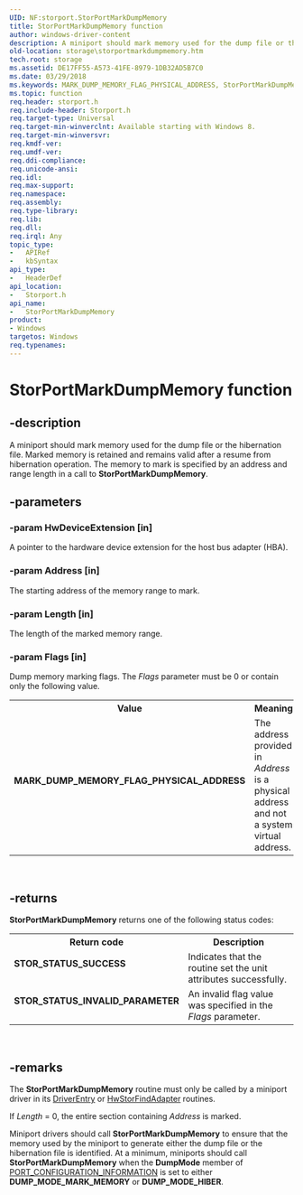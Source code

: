 ```yaml
---
UID: NF:storport.StorPortMarkDumpMemory
title: StorPortMarkDumpMemory function
author: windows-driver-content
description: A miniport should mark memory used for the dump file or the hibernation file.
old-location: storage\storportmarkdumpmemory.htm
tech.root: storage
ms.assetid: DE17FF55-A573-41FE-8979-1DB32AD5B7C0
ms.date: 03/29/2018
ms.keywords: MARK_DUMP_MEMORY_FLAG_PHYSICAL_ADDRESS, StorPortMarkDumpMemory, StorPortMarkDumpMemory routine [Storage Devices], storage.storportmarkdumpmemory, storport/StorPortMarkDumpMemory
ms.topic: function
req.header: storport.h
req.include-header: Storport.h
req.target-type: Universal
req.target-min-winverclnt: Available starting with Windows 8.
req.target-min-winversvr: 
req.kmdf-ver: 
req.umdf-ver: 
req.ddi-compliance: 
req.unicode-ansi: 
req.idl: 
req.max-support: 
req.namespace: 
req.assembly: 
req.type-library: 
req.lib: 
req.dll: 
req.irql: Any
topic_type:
-	APIRef
-	kbSyntax
api_type:
-	HeaderDef
api_location:
-	Storport.h
api_name:
-	StorPortMarkDumpMemory
product:
- Windows
targetos: Windows
req.typenames: 
---
```


# StorPortMarkDumpMemory function


## -description


A miniport should mark  memory used for the dump file or the hibernation file. Marked memory is retained and remains valid after a resume from hibernation operation. The memory  to mark is specified by an address and range length in a call to <b>StorPortMarkDumpMemory</b>.


## -parameters




### -param HwDeviceExtension [in]

A pointer to the hardware device extension for the host bus adapter (HBA).


### -param Address [in]

The starting address of the memory range to mark.


### -param Length [in]

The length of the marked memory range.


### -param Flags [in]

Dump memory marking flags. The <i>Flags</i> parameter must be 0 or contain only the following value.

<table>
<tr>
<th>Value</th>
<th>Meaning</th>
</tr>
<tr>
<td width="40%"><a id="MARK_DUMP_MEMORY_FLAG_PHYSICAL_ADDRESS"></a><a id="mark_dump_memory_flag_physical_address"></a><dl>
<dt><b>MARK_DUMP_MEMORY_FLAG_PHYSICAL_ADDRESS</b></dt>
</dl>
</td>
<td width="60%">
The address provided in <i>Address</i> is a physical address and not a system virtual address.

</td>
</tr>
</table>
 


## -returns



<b>StorPortMarkDumpMemory</b> returns one of the following status codes:

<table>
<tr>
<th>Return code</th>
<th>Description</th>
</tr>
<tr>
<td width="40%">
<dl>
<dt><b>STOR_STATUS_SUCCESS</b></dt>
</dl>
</td>
<td width="60%">
Indicates that the routine set the unit attributes successfully.

</td>
</tr>
<tr>
<td width="40%">
<dl>
<dt><b>STOR_STATUS_INVALID_PARAMETER</b></dt>
</dl>
</td>
<td width="60%">
An invalid flag value was specified in the <i>Flags</i> parameter.

</td>
</tr>
</table>
 




## -remarks



The <b>StorPortMarkDumpMemory</b> routine must only be called by a miniport driver in its <a href="https://msdn.microsoft.com/library/windows/hardware/ff552644">DriverEntry</a> or <a href="https://msdn.microsoft.com/library/windows/hardware/ff557390">HwStorFindAdapter</a> routines.

If <i>Length</i> = 0, the entire section containing <i>Address</i> is marked.

Miniport drivers should call <b>StorPortMarkDumpMemory</b> to ensure that the memory used by the miniport to generate either the dump file or the hibernation file is identified. At a minimum, miniports should call <b>StorPortMarkDumpMemory</b> when the <b>DumpMode</b> member of <a href="https://msdn.microsoft.com/library/windows/hardware/ff567785">PORT_CONFIGURATION_INFORMATION</a> is set to either <b>DUMP_MODE_MARK_MEMORY</b> or <b>DUMP_MODE_HIBER</b>.



